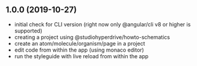 ## 1.0.0 (2019-10-27)

* initial check for CLI version (right now only @angular/cli v8 or higher is supported)
* creating a project using @studiohyperdrive/howto-schematics
* create an atom/molecule/organism/page in a project
* edit code from within the app (using monaco editor)
* run the styleguide with live reload from within the app
